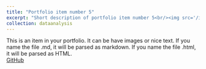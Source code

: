 ```yaml
---
title: "Portfolio item number 5"
excerpt: "Short description of portfolio item number 5<br/><img src='/images/500x300.png'>"
collection: dataanalysis
---
```


This is an item in your portfolio. It can be have images or nice text. If you name the file .md, it will be parsed as markdown. If you name the file .html, it will be parsed as HTML. 
<br/>
[GitHub](https://github.com)

